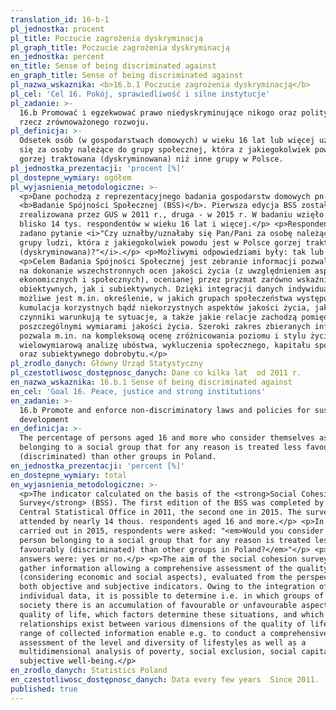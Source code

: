 ```yaml
---
translation_id: 16-b-1
pl_jednostka: procent
pl_title: Poczucie zagrożenia dyskryminacją
pl_graph_title: Poczucie zagrożenia dyskryminacją
en_jednostka: percent
en_title: Sense of being discriminated against
en_graph_title: Sense of being discriminated against
pl_nazwa_wskaznika: <b>16.b.1 Poczucie zagrożenia dyskryminacją</b>
pl_cel: 'Cel 16. Pokój, sprawiedliwość i silne instytucje'
pl_zadanie: >-
  16.b Promować i egzekwować prawo niedyskryminujące nikogo oraz polityki na
  rzecz zrównoważonego rozwoju.
pl_definicja: >-
  Odsetek osób (w gospodarstwach domowych) w wieku 16 lat lub więcej uznających
  się za osoby należące do grupy społecznej, która z jakiegokolwiek powodu jest
  gorzej traktowana (dyskryminowana) niż inne grupy w Polsce.
pl_jednostka_prezentacji: 'procent [%]'
pl_dostepne_wymiary: ogółem
pl_wyjasnienia_metodologiczne: >-
  <p>Dane pochodzą z reprezentacyjnego badania gospodarstw domowych pn.
  <b>Badanie Spójności Społecznej (BSS)</b>. Pierwsza edycja BSS została
  zrealizowana przez GUS w 2011 r., druga - w 2015 r. W badaniu wzięło udział
  blisko 14 tys. respondentów w wieku 16 lat i więcej.</p> <p>Respondentom
  zadano pytanie <i>"Czy uznałby/uznałaby się Pan/Pani za osobę należącą do
  grupy ludzi, która z jakiegokolwiek powodu jest w Polsce gorzej traktowana
  (dyskryminowana)?"</i>.</p> <p>Możliwymi odpowiedziami były: tak lub nie.</p>
  <p>Celem Badania Spójności Społecznej jest zebranie informacji pozwalających
  na dokonanie wszechstronnych ocen jakości życia (z uwzględnieniem aspektów
  ekonomicznych i społecznych), ocenianej przez pryzmat zarówno wskaźników
  obiektywnych, jak i subiektywnych. Dzięki integracji danych indywidualnych
  możliwe jest m.in. określenie, w jakich grupach społeczeństwa występuje
  kumulacja korzystnych bądź niekorzystnych aspektów jakości życia, jakie
  czynniki warunkują te sytuacje, a także jakie relacje zachodzą pomiędzy
  poszczególnymi wymiarami jakości życia. Szeroki zakres zbieranych informacji
  pozwala m.in. na kompleksową ocenę zróżnicowania poziomu i stylu życia oraz
  wielowymiarową analizę ubóstwa, wykluczenia społecznego, kapitału społecznego
  oraz subiektywnego dobrobytu.</p>
pl_zrodlo_danych: Główny Urząd Statystyczny
pl_czestotliwosc_dostępnosc_danych: Dane co kilka lat  od 2011 r.
en_nazwa_wskaznika: 16.b.1 Sense of being discriminated against
en_cel: 'Goal 16. Peace, justice and strong institutions'
en_zadanie: >-
  16.b Promote and enforce non-discriminatory laws and policies for sustainable
  development
en_definicja: >-
  The percentage of persons aged 16 and more who consider themselves as
  belonging to a social group that for any reason is treated less favourably
  (discriminated) than other groups in Poland.
en_jednostka_prezentacji: 'percent [%]'
en_dostepne_wymiary: total
en_wyjasnienia_metodologiczne: >-
  <p>The indicator calculated on the basis of the <strong>Social Cohesion
  Survey</strong> (BSS). The first edition of the BSS was completed by the
  Central Statistical Office in 2011, the second one in 2015. The survey was
  attended by nearly 14 thous. respondents aged 16 and more.</p> <p>In a survey
  carried out in 2015, respondents were asked: "<em>Would you consider to be a
  person belonging to a social group that for any reason is treated less
  favourably (discriminated) than other groups in Poland?</em>"</p> <p>Possible
  answers were: yes or no.</p> <p>The aim of the social cohesion survey is to
  gather information allowing a comprehensive assessment of the quality of life
  (considering economic and social aspects), evaluated from the perspective of
  both objective and subjective indicators. Owing to the integration of
  individual data, it is possible to determine i.e. in which groups of the
  society there is an accumulation of favourable or unfavourable aspects of the
  quality of life, which factors determine these situations, and which
  relationships exist between various dimensions of the quality of life. A wide
  range of collected information enable e.g. to conduct a comprehensive
  assessment of the level and diversity of lifestyles as well as a
  multidimensional analysis of poverty, social exclusion, social capital and
  subjective well-being.</p>
en_zrodlo_danych: Statistics Poland
en_czestotliwosc_dostępnosc_danych: Data every few years  Since 2011.
published: true
---
```


